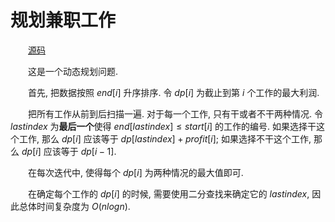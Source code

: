 # 规划兼职工作

&emsp;&emsp;[源码](./solution.cpp)

&emsp;&emsp;这是一个动态规划问题.

&emsp;&emsp;首先, 把数据按照 $end[i]$ 升序排序. 令 $dp[i]$ 为截止到第 $i$ 个工作的最大利润.

&emsp;&emsp;把所有工作从前到后扫描一遍. 对于每一个工作, 只有干或者不干两种情况. 令 $lastindex$ 为**最后一个**使得 $end[lastindex] \leq start[i]$ 的工作的编号. 如果选择干这个工作, 那么 $dp[i]$ 应该等于 $dp[lastindex] + profit[i]$; 如果选择不干这个工作, 那么 $dp[i]$ 应该等于 $dp[i - 1]$.

&emsp;&emsp;在每次迭代中, 使得每个 $dp[i]$ 为两种情况的最大值即可.

&emsp;&emsp;在确定每个工作的 $dp[i]$ 的时候, 需要使用二分查找来确定它的 $lastindex$, 因此总体时间复杂度为 $O(nlogn)$.
